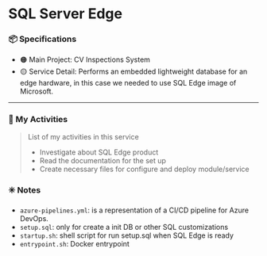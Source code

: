 # SQL Server Edge 

### :package: Specifications
- :orange_circle: Main Project: CV Inspections System
- :yellow_circle: Service Detail: Performs an embedded lightweight database for an edge hardware, in this case we needed to use SQL Edge image of Microsoft.

***

### :scroll: My Activities
> List of my activities in this service
> * Investigate about SQL Edge product
> * Read the documentation for the set up 
> * Create necessary files for configure and deploy module/service  

### :eight_spoked_asterisk: Notes
- `azure-pipelines.yml`: is a representation of a CI/CD pipeline for Azure DevOps.
- `setup.sql`: only for create a init DB or other SQL customizations
- `startup.sh`: shell script for run setup.sql when SQL Edge is ready
- `entrypoint.sh`: Docker entrypoint



